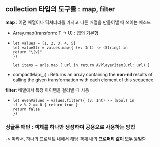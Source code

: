 ## collection 타입의 도구들 : map, filter

**map** : 어떤 배열이나 딕셔너리를 가지고 다른 배열을 만들어낼 때 쓰이는 메소드
- Array.map(transform: T -> U) : 맵의 기본형
-     let values = [1, 2, 3, 4, 5]
      let valueStr = values.map({ (v: Int) -> (String) in 
      return "\(v)"
      })

      let items = urls.map { url in return AVPlayerItem(url: url) }

- compactMap(_:) :
Returns an array containing the **non-nil** results of calling the given transformation with each element of this sequence.

**filter**: 배열에서 특정 아이템을 걸러낼 때 사용
-     let evenValues = values.filter({ (v: Int) -> (Bool) in
      if v % 2 == 0 { return true }
      return false
      })




### 싱글톤 패턴 : 객체를 하나만 생성하여 공용으로 사용하는 방법
-> 따라서, 하나의 프로젝트 내에서 해당 객체 내의 **프로퍼티 값이 모두 동일**함
